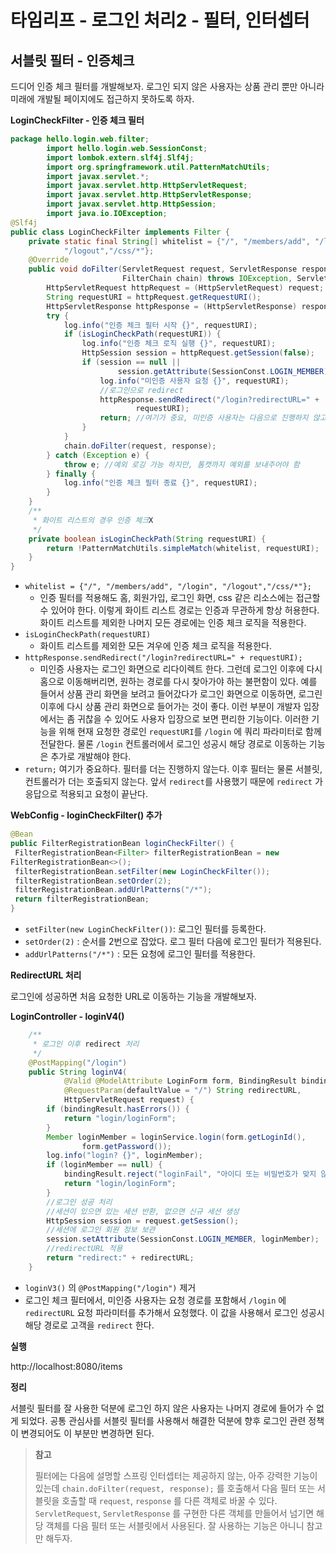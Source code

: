 # 타임리프 - 로그인 처리2 - 필터, 인터셉터

## 서블릿 필터 - 인증체크

드디어 인증 체크 필터를 개발해보자. 로그인 되지 않은 사용자는 상품 관리 뿐만 아니라 미래에 개발될 페이지에도 접근하지 못하도록 하자.



**LoginCheckFilter - 인증 체크 필터**

```java
package hello.login.web.filter;
        import hello.login.web.SessionConst;
        import lombok.extern.slf4j.Slf4j;
        import org.springframework.util.PatternMatchUtils;
        import javax.servlet.*;
        import javax.servlet.http.HttpServletRequest;
        import javax.servlet.http.HttpServletResponse;
        import javax.servlet.http.HttpSession;
        import java.io.IOException;
@Slf4j
public class LoginCheckFilter implements Filter {
    private static final String[] whitelist = {"/", "/members/add", "/login",
            "/logout","/css/*"};
    @Override
    public void doFilter(ServletRequest request, ServletResponse response,
                         FilterChain chain) throws IOException, ServletException {
        HttpServletRequest httpRequest = (HttpServletRequest) request;
        String requestURI = httpRequest.getRequestURI();
        HttpServletResponse httpResponse = (HttpServletResponse) response;
        try {
            log.info("인증 체크 필터 시작 {}", requestURI);
            if (isLoginCheckPath(requestURI)) {
                log.info("인증 체크 로직 실행 {}", requestURI);
                HttpSession session = httpRequest.getSession(false);
                if (session == null ||
                        session.getAttribute(SessionConst.LOGIN_MEMBER) == null) {
                    log.info("미인증 사용자 요청 {}", requestURI);
                    //로그인으로 redirect
                    httpResponse.sendRedirect("/login?redirectURL=" +
                            requestURI);
                    return; //여기가 중요, 미인증 사용자는 다음으로 진행하지 않고 끝!
                }
            }
            chain.doFilter(request, response);
        } catch (Exception e) {
            throw e; //예외 로깅 가능 하지만, 톰캣까지 예외를 보내주어야 함
        } finally {
            log.info("인증 체크 필터 종료 {}", requestURI);
        }
    }
    /**
     * 화이트 리스트의 경우 인증 체크X
     */
    private boolean isLoginCheckPath(String requestURI) {
        return !PatternMatchUtils.simpleMatch(whitelist, requestURI);
    }
}
```

* `whitelist = {"/", "/members/add", "/login", "/logout","/css/*"};`
  * 인증 필터를 적용해도 홈, 회원가입, 로그인 화면, css 같은 리소스에는 접근할 수 있어야 한다. 이렇게 화이트 리스트 경로는 인증과 무관하게 항상 허용한다. 화이트 리스트를 제외한 나머지 모든 경로에는 인증 체크 로직을 적용한다.
* `isLoginCheckPath(requestURI)`
  * 화이트 리스트를 제외한 모든 겨우에 인증 체크 로직을 적용한다.
* `httpResponse.sendRedirect("/login?redirectURL=" + requestURI);`
  * 미인증 사용자는 로그인 화면으로 리다이렉트 한다. 그런데 로그인 이후에 다시 홈으로 이동해버리면, 원하는 경로를 다시 찾아가야 하는 불편함이 있다. 예를 들어서 상품 관리 화면을 보려고 들어갔다가 로그인 화면으로 이동하면, 로그린 이후에 다시 상품 관리 화면으로 들어가는 것이 좋다. 이런 부분이 개발자 입장에서는 좀 귀찮을 수 있어도 사용자 입장으로 보면 편리한 기능이다. 이러한 기능을 위해 현재 요청한 경로인 `requestURI`를 `/login` 에 쿼리 파라미터로 함께 전달한다. 물론 `/login` 컨트롤러에서 로그인 성공시 해당 경로로 이동하는 기능은 추가로 개발해야 한다.
* `return;` 여기가 중요하다. 필터를 더는 진행하지 않는다. 이후 필터는 물론 서블릿, 컨트롤러가 더는 호출되지 않는다. 앞서 `redirect`를 사용했기 때문에 `redirect` 가 응답으로 적용되고 요청이 끝난다.



**WebConfig - loginCheckFilter() 추가**

```java
@Bean
public FilterRegistrationBean loginCheckFilter() {
 FilterRegistrationBean<Filter> filterRegistrationBean = new
FilterRegistrationBean<>();
 filterRegistrationBean.setFilter(new LoginCheckFilter());
 filterRegistrationBean.setOrder(2);
 filterRegistrationBean.addUrlPatterns("/*");
 return filterRegistrationBean;
}
```

* `setFilter(new LoginCheckFilter())`: 로그인 필터를 등록한다.
* `setOrder(2)` : 순서를 2번으로 잡았다. 로그 필터 다음에 로그인 필터가 적용된다.
* `addUrlPatterns("/*")` : 모든 요청에 로그인 필터를 적용한다.



**RedirectURL 처리**

로그인에 성공하면 처음 요청한 URL로 이동하는 기능을 개발해보자.



**LoginController - loginV4()**

```java
    /**
     * 로그인 이후 redirect 처리
     */
    @PostMapping("/login")
    public String loginV4(
            @Valid @ModelAttribute LoginForm form, BindingResult bindingResult,
            @RequestParam(defaultValue = "/") String redirectURL,
            HttpServletRequest request) {
        if (bindingResult.hasErrors()) {
            return "login/loginForm";
        }
        Member loginMember = loginService.login(form.getLoginId(),
                form.getPassword());
        log.info("login? {}", loginMember);
        if (loginMember == null) {
            bindingResult.reject("loginFail", "아이디 또는 비밀번호가 맞지 않습니다.");
            return "login/loginForm";
        }
        //로그인 성공 처리
        //세션이 있으면 있는 세션 반환, 없으면 신규 세션 생성
        HttpSession session = request.getSession();
        //세션에 로그인 회원 정보 보관
        session.setAttribute(SessionConst.LOGIN_MEMBER, loginMember);
        //redirectURL 적용
        return "redirect:" + redirectURL;
    }
```

* `loginV3()` 의 `@PostMapping("/login")` 제거
* 로그인 체크 필터에서, 미인증 사용자는 요청 경로를 포함해서 `/login` 에 `redirectURL` 요청 파라미터를 추가해서 요청했다. 이 값을 사용해서 로그인 성공시 해당 경로로 고객을 `redirect` 한다.

**실행**

http://localhost:8080/items



**정리**

서블릿  필터를 잘 사용한 덕분에 로그인 하지 않은 사용자는 나머지 경로에 들어가 수 없게 되었다. 공통 관심사를 서블릿 필터를 사용해서 해결한 덕분에 향후 로그인 관련 정책이 변경되어도 이 부분만 변경하면 된다.



> **참고** 
>
> 필터에는 다음에 설명할 스프링 인터셉터는 제공하지 않는, 아주 강력한 기능이 있는데 `chain.doFilter(request, response);` 를 호출해서 다음 필터 또는 서블릿을 호출할 때 `request`, `response` 를 다른 객체로 바꿀 수 있다. `ServletRequest`, `ServletResponse` 를 구현한 다른 객체를 만들어서 넘기면 해당 객체를 다음 필터 또는 서블릿에서 사용된다. 잘 사용하는 기능은 아니니 참고만 해두자.